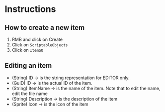 # Instructions 

## How to create a new item
1. RMB and click on Create
2. Click on `ScriptableObjects`
3. Click on `ItemSO`

## Editing an item
- (String) ID -> is the string representation for EDITOR only.
- (GuID) ID -> is the actual ID of the item.
- (String) ItemName -> is the name of the item. Note that to edit the name, edit the file name
- (String) Description -> is the description of the item
- (Sprite) Icon -> is the icon of the item
